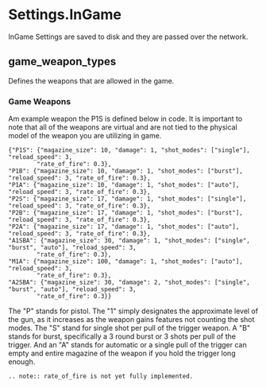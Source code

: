 # Settings.InGame

InGame Settings are saved to disk and they are passed over the network.

## game_weapon_types

Defines the weapons that are allowed in the game. 

### Game Weapons

Am example weapon the P1S is defined below in code. It is important to note that all of the weapons are virtual and are not tied to the physical model of the weapon you are utilizing in game.

```
{"P1S": {"magazine_size": 10, "damage": 1, "shot_modes": ["single"], "reload_speed": 3, 
        "rate_of_fire": 0.3}, 
"P1B": {"magazine_size": 10, "damage": 1, "shot_modes": ["burst"], "reload_speed": 3, "rate_of_fire": 0.3}, 
"P1A": {"magazine_size": 10, "damage": 1, "shot_modes": ["auto"], "reload_speed": 3, "rate_of_fire": 0.3},
"P2S": {"magazine_size": 17, "damage": 1, "shot_modes": ["single"], "reload_speed": 3, "rate_of_fire": 0.3},
"P2B": {"magazine_size": 17, "damage": 1, "shot_modes": ["burst"], "reload_speed": 3, "rate_of_fire": 0.3},
"P2A": {"magazine_size": 17, "damage": 1, "shot_modes": ["auto"], "reload_speed": 3, "rate_of_fire": 0.3},
"A1SBA": {"magazine_size": 30, "damage": 1, "shot_modes": ["single", "burst", "auto"], "reload_speed": 3, 
        "rate_of_fire": 0.3},
"M1A": {"magazine_size": 100, "damage": 1, "shot_modes": ["auto"], "reload_speed": 3, 
        "rate_of_fire": 0.3},
"A2SBA": {"magazine_size": 30, "damage": 2, "shot_modes": ["single", "burst", "auto"], "reload_speed": 3, 
        "rate_of_fire": 0.3}}
```

The "P" stands for pistol. The "1" simply designates the approximate level of the gun, as it increases as the weapon gains features not counting the shot modes. The "S" stand for single shot per pull of the trigger weapon. A "B" stands for burst, specifically a 3 round burst or 3 shots per pull of the trigger. And an "A" stands for automatic or a single pull of the trigger can empty and entire magazine of the weapon if you hold the trigger long enough.

```eval_rst
.. note:: rate_of_fire is not yet fully implemented.
```